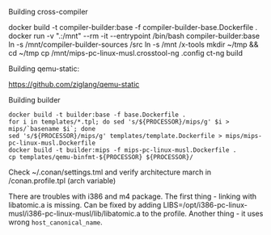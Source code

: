 Building cross-compiler

docker build -t compiler-builder:base -f compiler-builder-base.Dockerfile .
docker run -v ".:/mnt" --rm -it --entrypoint /bin/bash compiler-builder:base
ln -s /mnt/compiler-builder-sources /src
ln -s /mnt /x-tools
mkdir ~/tmp && cd ~/tmp
cp /mnt/mips-pc-linux-musl.crosstool-ng .config
ct-ng build

Building qemu-static:

https://github.com/ziglang/qemu-static

Building builder

```
docker build -t builder:base -f base.Dockerfile .
for i in templates/*.tpl; do sed 's/${PROCESSOR}/mips/g' $i > mips/`basename $i`; done
sed 's/${PROCESSOR}/mips/g' templates/template.Dockerfile > mips/mips-pc-linux-musl.Dockerfile
docker build -t builder:mips -f mips-pc-linux-musl.Dockerfile .
cp templates/qemu-binfmt-${PROCESSOR} ${PROCESSOR}/
```

Check ~/.conan/settings.tml and verify architecture march in <arch>/conan.profile.tpl (arch variable)


There are troubles with i386 and m4 package. The first thing - linking with libatomic.a is
missing. Can be fixed by adding
LIBS=/opt/i386-pc-linux-musl/i386-pc-linux-musl/lib/libatomic.a to the profile. Another
thing - it uses wrong `host_canonical_name`.
